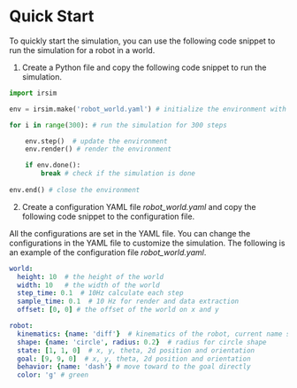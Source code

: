 Quick Start
===============

To quickly start the simulation, you can use the following code snippet to run the simulation for a robot in a world.

1. Create a Python file and copy the following code snippet to run the simulation.

```python
import irsim

env = irsim.make('robot_world.yaml') # initialize the environment with the configuration file

for i in range(300): # run the simulation for 300 steps

    env.step()  # update the environment
    env.render() # render the environment

    if env.done(): 
        break # check if the simulation is done
        
env.end() # close the environment
```

2. Create a configuration YAML file *robot_world.yaml* and copy the following code snippet to the configuration file.

All the configurations are set in the YAML file. You can change the configurations in the YAML file to customize the simulation. The following is an example of the configuration file *robot_world.yaml*.

```yaml
world:
  height: 10  # the height of the world
  width: 10   # the width of the world
  step_time: 0.1  # 10Hz calculate each step
  sample_time: 0.1  # 10 Hz for render and data extraction 
  offset: [0, 0] # the offset of the world on x and y 

robot:
  kinematics: {name: 'diff'}  # kinematics of the robot, current name should be one of omni, diff, acker. If not set, this object will be static
  shape: {name: 'circle', radius: 0.2}  # radius for circle shape
  state: [1, 1, 0]  # x, y, theta, 2d position and orientation
  goal: [9, 9, 0]  # x, y, theta, 2d position and orientation
  behavior: {name: 'dash'} # move toward to the goal directly 
  color: 'g' # green
```